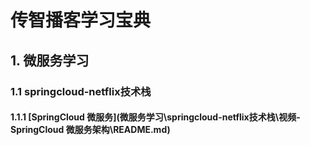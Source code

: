 # 传智播客学习宝典

## 1. 微服务学习

### 1.1 springcloud-netflix技术栈

#### 1.1.1     [SpringCloud 微服务](微服务学习\springcloud-netflix技术栈\视频-SpringCloud 微服务架构\README.md) 